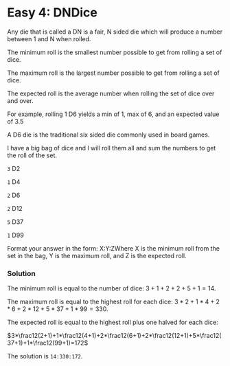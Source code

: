 # Easy 4: DNDice

Any die that is called a DN is a fair, N sided die which will produce a number between 1 and N when rolled. 

The minimum roll is the smallest number possible to get from rolling a set of dice.

The maximum roll is the largest number possible to get from rolling a set of dice.

The expected roll is the average number when rolling the set of dice over and over.

For example, rolling 1 D6 yields a min of 1, max of 6, and an expected value of 3.5

A D6 die is the traditional six sided die commonly used in board games.

I have a big bag of dice and I will roll them all and sum the numbers to get the roll of the set.

`3` D2

`1` D4

`2` D6

`2` D12

`5` D37

`1` D99

Format your answer in the form: X:Y:ZWhere X is the minimum roll from the set in the bag, Y is the maximum roll, and Z is the expected roll.

### Solution

The minimum roll is equal to the number of dice: $3+1+2+2+5+1=14$.

The maximum roll is equal to the highest roll for each dice: $3 * 2+1*4+2*6+2*12+5*37+1*99=330$.

The expected roll is equal to the highest roll plus one halved for each dice:

$3*\frac12(2+1)+1*\frac12(4+1)+2*\frac12(6+1)+2*\frac12(12+1)+5*\frac12(37+1)+1*\frac12(99+1)=172$

The solution is `14:330:172`.
